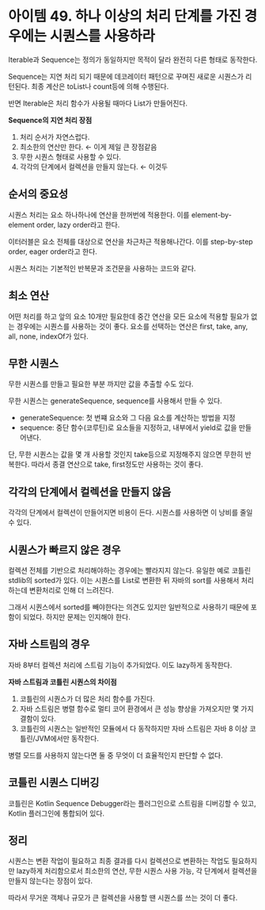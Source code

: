 # 아이템 49. 하나 이상의 처리 단계를 가진 경우에는 시퀀스를 사용하라

Iterable과 Sequence는 정의가 동일하지만 목적이 달라 완전히 다른 형태로 동작한다.

Sequence는 지연 처리 되기 때문에 데코레이터 패턴으로 꾸며진 새로운 시퀀스가 리턴된다. 최종 계산은 toList나 count등에 의해 수행된다.

반면 Iterable은 처리 함수가 사용될 때마다 List가 만들어진다.

**Sequence의 지연 처리 장점**

1. 처리 순서가 자연스럽다.
2. 최소한의 연산만 한다. ← 이게 제일 큰 장점같음 
3. 무한 시퀀스 형태로 사용할 수 있다.
4. 각각의 단계에서 컬렉션을 만들지 않는다. ← 이것두 

## 순서의 중요성

시퀀스 처리는 요소 하나하나에 연산을 한꺼번에 적용한다. 이를 element-by-element order, lazy order라고 한다.

이터러블은 요소 전체를 대상으로 연산을 차근차근 적용해나간다. 이를 step-by-step order, eager order라고 한다.

시퀀스 처리는 기본적인 반복문과 조건문을 사용하는 코드와 같다.

## 최소 연산

어떤 처리를 하고 앞의 요소 10개만 필요한데 중간 연산을 모든 요소에 적용할 필요가 없는 경우에는 시퀀스를 사용하는 것이 좋다. 요소를 선택하는 연산은 first, take, any, all, none, indexOf가 있다.

## 무한 시퀀스

무한 시퀀스를 만들고 필요한 부분 까지만 값을 추출할 수도 있다. 

무한 시퀀스는 generateSequence, sequence를 사용해서 만들 수 있다. 

- generateSequence: 첫 번쨰 요소와 그 다음 요소를 계산하는 방법을 지정
- sequence: 중단 함수(코루틴)로 요소들을 지정하고, 내부에서 yield로 값을 만들어낸다.

단, 무한 시퀀스는 값을 몇 개 사용할 것인지 take등으로 지정해주지 않으면 무한히 반복한다. 따라서 종결 연산으로 take, first정도만 사용하는 것이 좋다.

## 각각의 단계에서 컬렉션을 만들지 않음

각각의 단계에서 컬렉션이 만들어지면 비용이 든다. 시퀀스를 사용하면 이 낭비를 줄일 수 있다. 

## 시퀀스가 빠르지 않은 경우

컬렉션 전체를 기반으로 처리해야하는 경우에는 빨라지지 않는다. 유일한 예로 코틀린 stdlib의 sorted가 있다. 이는 시퀀스를 List로 변환한 뒤 자바의 sort를 사용해서 처리하는데 변환처리로 인해 더 느려진다. 

그래서 시퀀스에서 sorted를 빼야한다는 의견도 있지만 일반적으로 사용하기 때문에 포함이 되었다. 하지만 문제는 인지해야 한다.

## 자바 스트림의 경우

자바 8부터 컬렉션 처리에 스트림 기능이 추가되었다. 이도 lazy하게 동작한다.

**자바 스트림과 코틀린 시퀀스의 차이점**

1. 코틀린의 시퀀스가 더 많은 처리 함수를 가진다.
2. 자바 스트림은 병렬 함수로 멀티 코어 환경에서 큰 성능 향상을 가져오지만 몇 가지 결함이 있다.
3. 코틀린의 시퀀스는 일반적인 모듈에서 다 동작하지만 자바 스트림은 자바 8 이상 코틀린/JVM에서만 동작한다.

병렬 모드를 사용하지 않는다면 둘 중 무엇이 더 효율적인지 판단할 수 없다.

## 코틀린 시퀀스 디버깅

코틀린은 Kotlin Sequence Debugger라는 플러그인으로 스트림을 디버깅할 수 있고, Kotlin 플러그인에 통합되어 있다.

## 정리

시퀀스는 변환 작업이 필요하고 최종 결과를 다시 컬렉션으로 변환하는 작업도 필요하지만 lazy하게 처리함으로서 최소한의 연산, 무한 시퀀스 사용 가능, 각 단계에서 컬렉션을 만들지 않는다는 장점이 있다. 

따라서 무거운 객체나 규모가 큰 컬렉션을 사용할 땐 시퀀스를 쓰는 것이 더 좋다.
